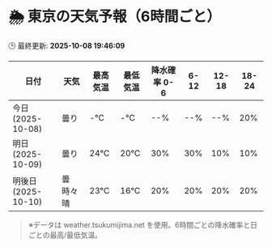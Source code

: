 # 🌦️ 東京の天気予報（6時間ごと）

🕒 最終更新: **2025-10-08 19:46:09**

| 日付 | 天気 | 最高気温 | 最低気温 | 降水確率 0-6 | 6-12 | 12-18 | 18-24 |
|------|------|----------|----------|------------|------|------|------|
| 今日 (2025-10-08) | 曇り | -℃ | -℃ | --% | --% | --% | 20% |
| 明日 (2025-10-09) | 曇り | 24℃ | 20℃ | 30% | 30% | 10% | 10% |
| 明後日 (2025-10-10) | 曇時々晴 | 23℃ | 16℃ | 20% | 20% | 20% | 20% |

> ※データは weather.tsukumijima.net を使用。6時間ごとの降水確率と日ごとの最高/最低気温。